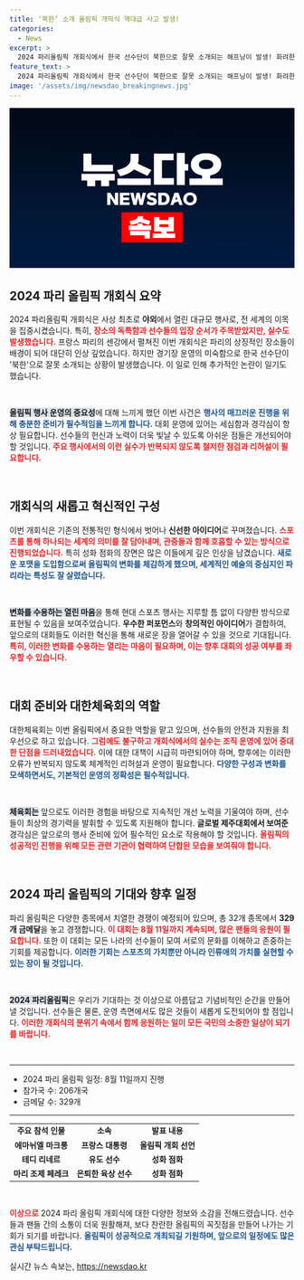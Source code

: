 ```yaml
---
title: ‘북한’ 소개 올림픽 개막식 역대급 사고 발생!
categories:
  - News
excerpt: >
  2024 파리올림픽 개회식에서 한국 선수단이 북한으로 잘못 소개되는 해프닝이 발생! 화려한 야외 개회식에도 불구하고 아쉬움을 남긴 순간은 과연?
feature_text: >
  2024 파리올림픽 개회식에서 한국 선수단이 북한으로 잘못 소개되는 해프닝이 발생! 화려한 야외 개회식에도 불구하고 아쉬움을 남긴 순간은 과연?
image: '/assets/img/newsdao_breakingnews.jpg'
---
```


<p><img src="/assets/img/newsdao_breakingnews.jpg" alt="flaretime 속보" /></p>

<h2 data-ke-size="size26">2024 파리 올림픽 개회식 요약</h2>

<p data-ke-size="size16">2024 파리올림픽 개회식은 사상 최초로 <b>야외</b>에서 열린 대규모 행사로, 전 세계의 이목을 집중시켰습니다. 특히, <b><span style="color: #ee2323;">장소의 독특함과 선수들의 입장 순서가 주목받았지만, 실수도 발생했습니다.</span></b> 프랑스 파리의 센강에서 펼쳐진 이번 개회식은 파리의 상징적인 장소들이 배경이 되어 대단히 인상 깊었습니다. 하지만 경기장 운영의 미숙함으로 한국 선수단이 '북한'으로 잘못 소개되는 상황이 발생했습니다. 이 일로 인해 추가적인 논란이 일기도 했습니다.</p>

<p data-ke-size="size16">&nbsp;</p>

<p><b><span style="background-color: #21538527;">올림픽 행사 운영의 중요성</span></b>에 대해 느끼게 했던 이번 사건은 <b><span style="color: #1a5490;">행사의 매끄러운 진행을 위해 충분한 준비가 필수적임을 느끼게 합니다.</span></b> 대회 운영에 있어는 세심함과 경각심이 항상 필요합니다. 선수들의 헌신과 노력이 더욱 빛날 수 있도록 아쉬운 점들은 개선되어야 할 것입니다. <b><span style="color: #ee2323;">주요 행사에서의 이런 실수가 반복되지 않도록 철저한 점검과 리허설이 필요합니다.</span></b></p>

<p data-ke-size="size16">&nbsp;</p>

<h2 data-ke-size="size26">개회식의 새롭고 혁신적인 구성</h2>

<p data-ke-size="size16">이번 개회식은 기존의 전통적인 형식에서 벗어나 <b>신선한 아이디어</b>로 꾸며졌습니다. <b><span style="color: #ee2323;">스포츠를 통해 하나되는 세계의 의미를 잘 담아내며, 관중들과 함께 호흡할 수 있는 방식으로 진행되었습니다.</span></b> 특히 성화 점화의 장면은 많은 이들에게 깊은 인상을 남겼습니다. <b><span style="color: #1a5490;">새로운 포맷을 도입함으로써 올림픽의 변화를 체감하게 했으며, 세계적인 예술의 중심지인 파리라는 특성도 잘 살렸습니다.</span></b></p>

<p data-ke-size="size16">&nbsp;</p>

<p><b><span style="background-color: #21538527;">변화를 수용하는 열린 마음</span></b>을 통해 현대 스포츠 행사는 지루할 틈 없이 다양한 방식으로 표현될 수 있음을 보여주었습니다. <b>우수한 퍼포먼스</b>와 <b>창의적인 아이디어</b>가 결합하여, 앞으로의 대회들도 이러한 혁신을 통해 새로운 장을 열어갈 수 있을 것으로 기대됩니다. <b><span style="color: #ee2323;">특히, 이러한 변화를 수용하는 열리는 마음이 필요하며, 이는 향후 대회의 성공 여부를 좌우할 수 있습니다.</span></b></p>

<p data-ke-size="size16">&nbsp;</p>

<h2 data-ke-size="size26">대회 준비와 대한체육회의 역할</h2>

<p data-ke-size="size16">대한체육회는 이번 올림픽에서 중요한 역할을 맡고 있으며, 선수들의 안전과 지원을 최우선으로 하고 있습니다. <b><span style="color: #ee2323;">그럼에도 불구하고 개회식에서의 실수는 조직 운영에 있어 중대한 단점을 드러내었습니다.</span></b> 이에 대한 대책이 시급히 마련되어야 하며, 향후에는 이러한 오류가 반복되지 않도록 체계적인 리허설과 운영이 필요합니다. <b><span style="color: #1a5490;">다양한 구성과 변화를 모색하면서도, 기본적인 운영의 정확성은 필수적입니다.</span></b></p>

<p data-ke-size="size16">&nbsp;</p>

<p><b><span style="background-color: #21538527;">체육회는</span></b> 앞으로도 이러한 경험을 바탕으로 지속적인 개선 노력을 기울여야 하며, 선수들이 최상의 경기력을 발휘할 수 있도록 지원해야 합니다. <b>글로벌 제주대회에서 보여준</b> 경각심은 앞으로의 행사 준비에 있어 필수적인 요소로 작용해야 할 것입니다. <b><span style="color: #ee2323;">올림픽의 성공적인 진행을 위해 모든 관련 기관이 협력하여 단합된 모습을 보여줘야 합니다.</span></b></p>

<p data-ke-size="size16">&nbsp;</p>

<h2 data-ke-size="size26">2024 파리 올림픽의 기대와 향후 일정</h2>

<p data-ke-size="size16">파리 올림픽은 다양한 종목에서 치열한 경쟁이 예정되어 있으며, 총 32개 종목에서 <b>329개 금메달</b>을 놓고 경쟁합니다. <b><span style="color: #ee2323;">이 대회는 8월 11일까지 계속되며, 많은 팬들의 응원이 필요합니다.</span></b> 또한 이 대회는 모든 나라의 선수들이 모여 서로의 문화를 이해하고 존중하는 기회를 제공합니다. <b><span style="color: #1a5490;">이러한 기회는 스포츠의 가치뿐만 아니라 인류애의 가치를 실현할 수 있는 장이 될 것입니다.</span></b></p>

<p data-ke-size="size16">&nbsp;</p>

<p><b><span style="background-color: #21538527;">2024 파리올림픽</span></b>은 우리가 기대하는 것 이상으로 아름답고 기념비적인 순간을 만들어낼 것입니다. 선수들은 물론, 운영 측면에서도 많은 것들이 새롭게 도전되어야 할 점입니다. <b><span style="color: #ee2323;">이러한 개회식의 분위기 속에서 함께 응원하는 일이 모든 국민의 소중한 일상이 되기를 바랍니다.</span></b></p>

<p data-ke-size="size16">&nbsp;</p>

<hr />

<ul>
    <li>2024 파리 올림픽 일정: 8월 11일까지 진행</li>
    <li>참가국 수: 206개국</li>
    <li>금메달 수: 329개</li>
</ul>

<hr />

<table>
    <tr>
        <td style="text-align: center; height: 17px;"><b>주요 참석 인물</b></td>
        <td style="text-align: center; height: 17px;"><b>소속</b></td>
        <td style="text-align: center; height: 17px;"><b>발표 내용</b></td>
    </tr>
    <tr>
        <td style="text-align: center; height: 17px;"><b>에마뉘엘 마크롱</b></td>
        <td style="text-align: center; height: 17px;"><b>프랑스 대통령</b></td>
        <td style="text-align: center; height: 17px;"><b>올림픽 개회 선언</b></td>
    </tr>
    <tr>
        <td style="text-align: center; height: 17px;"><b>테디 리네르</b></td>
        <td style="text-align: center; height: 17px;"><b>유도 선수</b></td>
        <td style="text-align: center; height: 17px;"><b>성화 점화</b></td>
    </tr>
    <tr>
        <td style="text-align: center; height: 17px;"><b>마리 조제 페레크</b></td>
        <td style="text-align: center; height: 17px;"><b>은퇴한 육상 선수</b></td>
        <td style="text-align: center; height: 17px;"><b>성화 점화</b></td>
    </tr>
</table>

<p data-ke-size="size16">&nbsp;</p>

<p><b><span style="color: #ee2323;">이상으로</span></b> 2024 파리 올림픽 개회식에 대한 다양한 정보와 소감을 전해드렸습니다. 선수들과 팬들 간의 소통이 더욱 원활해져, 보다 찬란한 올림픽의 꼭짓점을 만들어 나가는 기회가 되기를 바랍니다. <b><span style="color: #1a5490;">올림픽이 성공적으로 개최되길 기원하며, 앞으로의 일정에도 많은 관심 부탁드립니다.</span></b></p>
실시간 뉴스 속보는, <a href="https://newsdao.kr" rel="dofollow">https://newsdao.kr</a>


